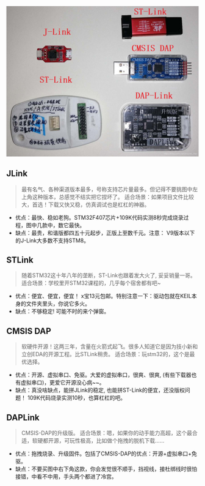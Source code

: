 ![](assets/link.jpeg)

## JLink
> 最有名气、各种渠道版本最多，号称支持芯片量最多。但记得不要挑图中左上角这种版本，总感觉不结实把它捏坏了。
适合场景：如果项目文件比较大，首选！下载又快又稳，仿真调试也是杠杠的神器。

* 优点：最快、稳如老狗。STM32F407芯片+109K代码实测8秒完成烧录过程，图中几款中，数它最快。
* 缺点：最贵，和谐版都四五十元起步，正版上至数千元。注意： V9版本以下的J-Link大多数不支持STM8。
  
## STLink
> 随着STM32这十年八年的垄断，ST-Link也跟着发大火了, 妥妥销量一哥。
适合场景：学校里开STM32课程的，几乎每个宿舍都有吧~
* 优点：便宜、便宜，便宜！ x宝13元包邮。特别注意一下：驱动包就在KEIL本身的文件夹里头，你说它多火。
* 缺点：不够稳定! 可能不时的来个弹窗。

## CMSIS DAP  
> 软硬件开源！这两三年，含量在火箭式起飞。很多人知道它是因为技小新和立创EDA的开源工程。比STLink稍贵。
适合场景：玩stm32的，这个是最优选择。

* 优点：开源、虚拟串口、免驱。大爱的虚拟串口，很爽、很爽, (有些下载器也有虚拟串口)，更爱它开源没心病~~。
* 缺点：真没啥缺点，能拼JLink的稳定, 也能拼ST-Link的便宜，还没版权问题！ 109K代码烧录实测10秒，也算杠杠的吧。

## DAPLink
> CMSIS-DAP的升级版。
适合场景：嗯，如果你的动手能力高超，这个最合适，软硬都开源，可玩性极高，比如做个拖拽的脱机下载......
* 优点：拖拽烧录、升级固件。包括了CMSIS-DAP的优点：开源+虚拟串口+免驱。
* 缺点：不要买图中右下角这款，你会发觉很不顺手，挡视线，接杜绑线时很怕接错，中看不中用，手头两个都进了冷宫。


  
  
